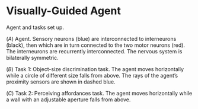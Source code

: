 # Visually-Guided Agent


Agent and tasks set up.

(*A*) Agent. Sensory neurons (blue) are interconnected to interneurons (black), then which are in turn connected to the two motor neurons (red). The interneurons are recurrently interconnected. The nervous system is bilaterally symmetric.

(*B*) Task 1: Object-size discrimination task. The agent moves horizontally while a circle of different size falls from above. The rays of the agent’s proximity sensors are shown in dashed blue.

(*C*) Task 2: Perceiving affordances task. The agent moves horizontally while a wall with an adjustable aperture falls from above.

